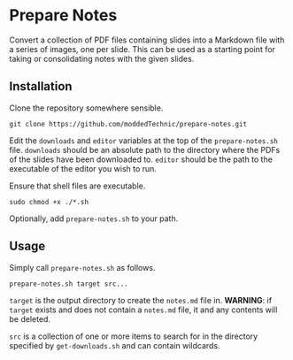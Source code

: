 # Prepare Notes

Convert a collection of PDF files containing slides into a Markdown file with a series of images, one per slide.
This can be used as a starting point for taking or consolidating notes with the given slides.

## Installation

Clone the repository somewhere sensible.

```shell
git clone https://github.com/moddedTechnic/prepare-notes.git
```

Edit the `downloads` and `editor` variables at the top of the `prepare-notes.sh` file.
`downloads` should be an absolute path to the directory where the PDFs of the slides have been downloaded to.
`editor` should be the path to the executable of the editor you wish to run.

Ensure that shell files are executable.

```shell
sudo chmod +x ./*.sh
```

Optionally, add `prepare-notes.sh` to your path.


## Usage

Simply call `prepare-notes.sh` as follows.

```shell
prepare-notes.sh target src...
```

`target` is the output directory to create the `notes.md` file in.
**WARNING**: if `target` exists and does not contain a `notes.md` file, it and any contents will be deleted.

`src` is a collection of one or more items to search for in the directory specified by `get-downloads.sh` and can contain wildcards.
